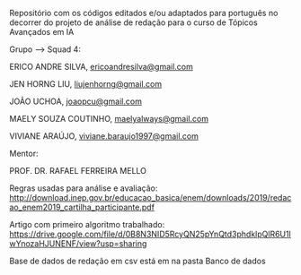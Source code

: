 Repositório com os códigos editados e/ou adaptados para português no decorrer do projeto de análise de redação para o curso
de Tópicos Avançados em IA

Grupo --> Squad 4:

ERICO ANDRE SILVA, ericoandresilva@gmail.com

JEN HORNG LIU, liujenhorng@gmail.com

JOÃO UCHOA, joaopcu@gmail.com

MAELY SOUZA COUTINHO, maelyalways@gmail.com

VIVIANE ARAÚJO, viviane.baraujo1997@gmail.com

Mentor: 

PROF. DR. RAFAEL FERREIRA MELLO

Regras usadas para análise e avaliação:  http://download.inep.gov.br/educacao_basica/enem/downloads/2019/redacao_enem2019_cartilha_participante.pdf

Artigo com primeiro algoritmo trabalhado: https://drive.google.com/file/d/0B8N3NID5RcyQN25pYnQtd3phdklpQlR6U1lwYnozaHJUNENF/view?usp=sharing

Base de dados de redação em csv está em na pasta Banco de dados
